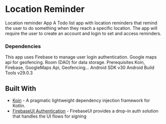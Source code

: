 # Location Reminder
Location reminder App
A Todo list app with location reminders that remind the user to do something when they reach a specific location. The app will require the user to create an account and login to set and access reminders.


### Dependencies
This app uses Firebase to manage user login authentication. Google maps api for geofencing. Room (DAO) for data storage.
Prerequisites
Koin, Firebase, GoogleMaps Api, Geofencing...
Android SDK v30 Android Build Tools v29.0.3


## Built With
* [Koin](https://github.com/InsertKoinIO/koin) - A pragmatic lightweight dependency injection framework for Kotlin.
* [FirebaseUI Authentication](https://github.com/firebase/FirebaseUI-Android/blob/master/auth/README.md) - FirebaseUI provides a drop-in auth solution that handles the UI flows for signing
